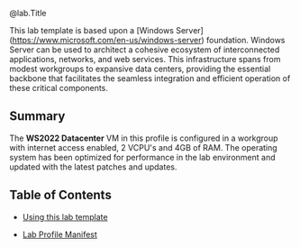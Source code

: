 @lab.Title

This lab template is based upon a [Windows Server] (https://www.microsoft.com/en-us/windows-server) foundation. Windows Server can be used to architect a cohesive ecosystem of interconnected applications, networks, and web services. This infrastructure spans from modest workgroups to expansive data centers, providing the essential backbone that facilitates the seamless integration and efficient operation of these critical components.

## Summary
The **WS2022 Datacenter** VM in this profile is configured in a workgroup with internet access enabled, 2 VCPU's and 4GB of RAM. The operating system has been optimized for performance in the lab environment and updated with the latest patches and updates.

## Table of Contents

- [Using this lab template](#usingthislabtemplate)

- [Lab Profile Manifest](#labprofilemanifest)


